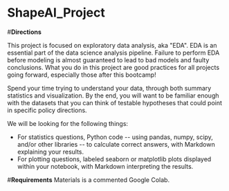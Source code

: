 # ShapeAI_Project

#**Directions**

This project is focused on exploratory data analysis, aka "EDA". EDA is an essential part of the data science analysis pipeline. Failure to perform EDA before modeling is almost guaranteed to lead to bad models and faulty conclusions. What you do in this project are good practices for all projects going forward, especially those after this bootcamp!

Spend your time trying to understand your data, through both summary statistics and visualization. By the end, you will want to be familiar enough with the datasets that you can think of testable hypotheses that could point in specific policy directions.

We will be looking for the following things:
  - For statistics questions, Python code -- using pandas, numpy, scipy, and/or other libraries -- to calculate correct answers, with Markdown explaining your results.
  - For plotting questions, labeled seaborn or matplotlib plots displayed within your notebook, with Markdown interpreting the results.

#**Requirements**
Materials is a commented Google Colab.
